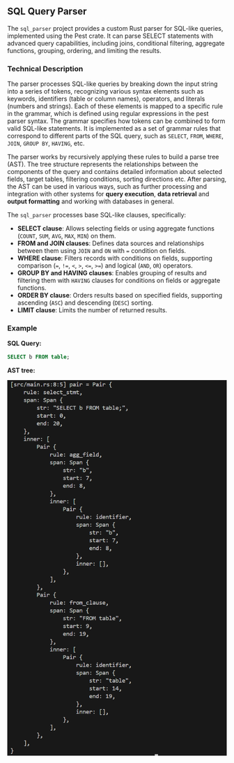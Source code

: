 ## SQL Query Parser

The `sql_parser` project provides a custom Rust parser for SQL-like queries, implemented using the Pest crate. It can parse SELECT statements with advanced query capabilities, including joins, conditional filtering, aggregate functions, grouping, ordering, and limiting the results.

### Technical Description

The parser processes SQL-like queries by breaking down the input string into a series of tokens, recognizing various syntax elements such as keywords, identifiers (table or column names), operators, and literals (numbers and strings). Each of these elements is mapped to a specific rule in the grammar, which is defined using regular expressions in the pest parser syntax. The grammar specifies how tokens can be combined to form valid SQL-like statements. It is implemented as a set of grammar rules that correspond to different parts of the SQL query, such as `SELECT`, `FROM`, `WHERE`, `JOIN`, `GROUP BY`, `HAVING`, etc.

The parser works by recursively applying these rules to build a parse tree (AST). The tree structure represents the relationships between the components of the query and contains detailed information about selected fields, target tables, filtering conditions, sorting directions etc. After parsing, the AST can be used in various ways, such as further processing and integration with other systems for **query execution**, **data retrieval** and **output formatting** and working with databases in general.

The `sql_parser` processes base SQL-like clauses, specifically:

* **SELECT clause**: Allows selecting fields or using aggregate functions (`COUNT`, `SUM`, `AVG`, `MAX`, `MIN`) on them.
* **FROM and JOIN clauses**: Defines data sources and relationships between them using `JOIN` and `ON` with `=` condition on fields.
* **WHERE clause**: Filters records with conditions on fields, supporting comparison (`=`, `!=`, `<`, `>`, `<=`, `>=`) and logical (`AND`, `OR`) operators.
* **GROUP BY and HAVING clauses**: Enables grouping of results and filtering them with `HAVING` clauses for conditions on fields or aggregate functions.
* **ORDER BY clause**: Orders results based on specified fields, supporting ascending (`ASC`) and descending (`DESC`) sorting.
* **LIMIT clause**: Limits the number of returned results.

### Example

**SQL Query:**

``` sql
SELECT b FROM table;
```

**AST tree:**

![AST tree](./assets/ast_example.png)